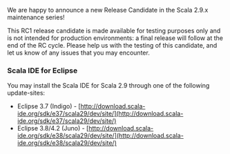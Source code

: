 We are happy to announce a new Release Candidate in the Scala 2.9.x maintenance series!

This RC1 release candidate is made available for testing purposes only and is not intended for production environments: a final release will follow at the end of the RC cycle.
Please help us with the testing of this candidate, and let us know of any issues that you may encounter.

### Scala IDE for Eclipse

You may install the Scala IDE for Scala 2.9 through one of the following update-sites:

* Eclipse 3.7 (Indigo) - [http://download.scala-ide.org/sdk/e37/scala29/dev/site/](http://download.scala-ide.org/sdk/e37/scala29/dev/site/)
* Eclipse 3.8/4.2 (Juno) - [http://download.scala-ide.org/sdk/e38/scala29/dev/site/](http://download.scala-ide.org/sdk/e38/scala29/dev/site/)